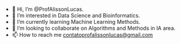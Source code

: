 - 👋 Hi, I’m @ProfAlissonLucas.
- 👀 I’m interested in Data Science and Bioinformatics.
- 🌱 I’m currently learning Machine Learning Methods.
- 💞️ I’m looking to collaborate on Algorithms and Methods in IA area.
- 📫 How to reach me contatoprofalissonlucas@gmail.com


<!---
ProfAlissonLucas/ProfAlissonLucas is a ✨ special ✨ repository because its `README.md` (this file) appears on your GitHub profile.
You can click the Preview link to take a look at your changes.
--->
